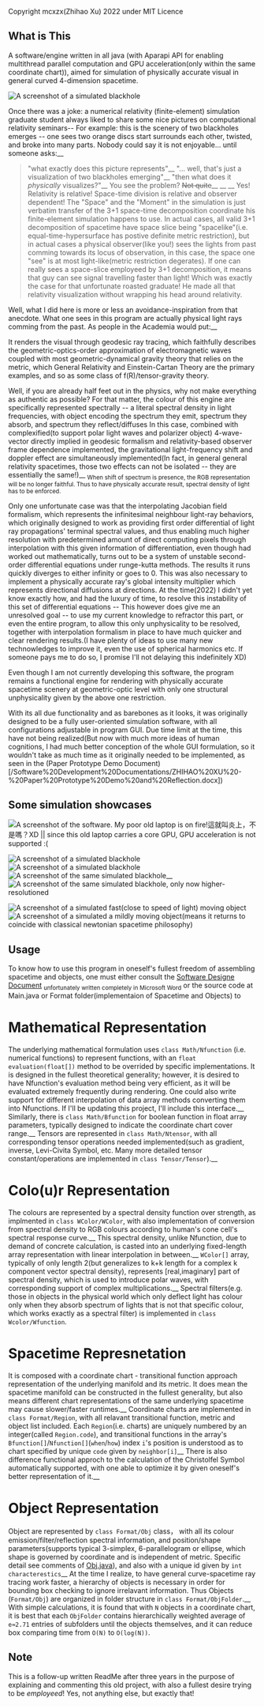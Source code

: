 Copyright mcxzx(Zhihao Xu) 2022 under MIT Licence

## What is This
A software/engine written in all java (with Aparapi API for enabling multithread parallel computation and GPU acceleration(only within the same coordinate chart)), 
aimed for simulation of physically accurate visual in general curved 4-dimension spacetime.


![A screenshot of a simulated blackhole](/assets/SoftwareScreenshot%20(1).png)


Once there was a joke: a numerical relativity (finite-element) simulation graduate student always liked to share some nice pictures on computational relativity seminars--
 For example: this is the scenery of two blackholes emerges -- one sees two orange discs start surrounds each other, twisted, and broke into many parts.
 Nobody could say it is not enjoyable... until someone asks:__
 > "what exactly does this picture represents"__
 > "... well, that's just a visualization of two blackholes emerging"__
 > "then what does it _physically_ visualizes?"__
 You see the problem? ~~Not quite~~__
__
__
Yes! Relativity is relative! Space-time division is relative and observer dependent! The "Space" and the "Moment" in the simulation is just verbatim transfer of the 3+1 space-time decomposition coordinate his finite-element simulation happens to use.
 In actual cases, all valid 3+1 decomposition of spacetime have space slice being "spacelike"(i.e. equal-time-hypersurface has postive definite metric restriction), but in actual cases a physical observer(like you!) sees the lights from past comming towards its locus of observation, in this case, the space one "see" is at most light-like(metric restriction degerates).
 If one can really sees a space-slice employeed by 3+1 decomposition, it means that guy can see signal travelling faster than light! Which was exactly the case for that unfortunate roasted graduate!
 He made all that relativity visualization without wrapping his head around relativity.



Well, what I did here is more or less an avoidance-inspiration from that anecdote. What one sees in this program are actually physical light rays comming from the past. As people in the Academia would put:__

It renders the visual through geodesic ray tracing, which faithfully describes the geometric-optics-order approximation of electromagnetic waves coupled with most geometric-dynamical gravity theory that relies on the metric,
which General Relativity and Einstein-Cartan Theory are the primary examples, and so as some class of f(R)/tensor-gravity theory.


Well, if you are already half feet out in the physics, why not make everything as authentic as possible? For that matter, the colour of this engine are specifically represented spectrally -- a literal spectral density in light frequencies, with object encoding the spectrum they emit, spectrum they absorb, and spectrum they reflect/diffuses
In this case, combined with complexified(to support polar light waves and polarizer object) 4-wave-vector directly implied in geodesic formalism and relativity-based observer frame dependence implemented, the gravitational light-frequency shift and doppler effect are simultaneously implemented(In fact, in general general relativity spacetimes, those two effects can not be isolated -- they are essentially the same!)__
<sub>When shift of spectrum is presence, the RGB representation will be no longer faithful. Thus to have physically accurate result, spectral density of light has to be enforced.</sub>


Only one unfortunate case was that the interpolating Jacobian field formalism, which represents the infinitesimal neighbour light-ray behaviors, which originally designed to work as providing first order differential of light ray propagations' terminal spectral values, and thus enabling much higher resolution with predetermined amount of direct computing pixels through interpolation with this given information of differentiation, even though had worked out mathematically, turns out to be a system of unstable second-order differential equations under runge-kutta methods. The results it runs quickly diverges to either infinity or goes to 0.
This was also necessary to implement a physically accurate ray's global intensity multiplier which represents directional diffusions at directions. At the time(2022) I didn't yet know exactly how, and had the luxury of time, to resolve this instability of this set of differential equations -- This however does give me an unresolved goal -- to use my current knowledge to refractor this part, or even the entire program, to allow this only unphysicality to be resolved, together with interpolation formalism in place to have much quicker and clear rendering results.(I have plenty of ideas to use many new technowledges to improve it, even the use of spherical harmonics etc. If someone pays me to do so, I promise I'll not delaying this indefinitely XD)


Even though I am not currently developing this software, the program remains a functional engine for rendering with physically accurate spacetime scenery at geometric-optic level with only one structural unphysicality given by the above one restriction.


With its all due functionality and as barebones as it looks, it was originally designed to be a fully user-oriented simulation software, with all configurations adjustable in program GUI. Due time limit at the time, this have not being realized(But now with much more ideas of human cognitions, I had much better conception of the whole GUI formulation, so it wouldn't take as much time as it originally needed to be implemented, as seen in the (Paper Prototype Demo Document)[/Software%20Development%20Documentations/ZHIHAO%20XU%20-%20Paper%20Prototype%20Demo%20and%20Reflection.docx])

## Some simulation showcases
![A screenshot of the software. My poor old laptop is on fire!<sub>這就叫炎上，不是嗎？XD || since this old laptop carries a core GPU, GPU acceleration is not supported :( </sub>](/assets/SoftwareScreenshot%20(8).png)


![A screenshot of a simulated blackhole](/assets/SoftwareScreenshot%20(2).png)
![A screenshot of a simulated blackhole](/assets/SoftwareScreenshot%20(3).png)
![A screenshot of the same simulated blackhole](/assets/SoftwareScreenshot%20(4).png)__
![A screenshot of the same simulated blackhole, only now higher-resolutioned](/assets/SoftwareScreenshot%20(5).png)


![A screenshot of a simulated fast(close to speed of light) moving object](/assets/SoftwareScreenshot%20(6).png)
![A screenshot of a simulated a mildly moving object(means it returns to coincide with classical newtonian spacetime philosophy)](/assets/SoftwareScreenshot%20(7).png)




## Usage

To know how to use this program in oneself's fullest freedom of assembling spacetime and objects, one must either consult the [Software Designe Document](/Software%20Development%20Documentations/GRV%20project%20-%20Software%20Design%20Document.docx) <sub>unfortunately written completely in Microsoft Word</sub> or the source code at Main.java or Format folder(implementaion of Spacetime and Objects) to 

# Mathematical Representation
The underlying mathematical formulation uses `class Math/Nfunction` (i.e. numerical functions) to represent functions, with an `float evaluation(float[])` method to be overrided by specific implementations. It is designed in the fullest theoretical generality; however, it is desired to have Nfunction's evaluation method being very efficient, as it will be evaluated extremely frequently during rendering. One could also write support for different interpolation of data array methods converting them into Nfunctions. If I'll be updating this project, I'll include this interface.__
Similarly, there is `class Math/Bfunction` for boolean function in float array parameters, typically designed to indicate the coordinate chart cover range.__
Tensors are represented in `class Math/Ntensor`, with all corresponding tensor operations needed implemented(such as gradient, inverse, Levi-Civita Symbol, etc. Many more detailed tensor constant/operations are implemented in `class Tensor/Tensor`).__

# Colo(u)r Representation
The colours are represented by a spectral density function over strength, as implmented in `class WColor/WColor`, with also implementation of conversion from spectral density to RGB colours according to human's cone cell's spectral response curve.__
This spectral density, unlike Nfunction, due to demand of concrete calculation, is casted into an underlying fixed-length array representation with linear interpolation in between.__
`WColor[]` array, typically of only length 2(but generalizes to k+k length for a complex k component vector spectral density), represents [real,imaginary] part of spectral density, which is used to introduce polar waves, with corresponding support of complex multiplications.__
Spectral filters(e.g. those in objects in the physical world which only deflect light has colour only when they absorb spectrum of lights that is not that specific colour, which works exactly as a spectral filter) is implemented in `class Wcolor/Wfunction`.

# Spacetime Represnetation
It is composed with a coordinate chart - transitional function approach representation of the underlying manifold and its metric. It does mean the spacetime manifold can be constructed in the fullest generality, but also means different chart representations of the same underlying spacetime may cause slower/faster runtimes.__
Coordinate charts are implemented in `class Format/Region`, with all relavant transitional function, metric and object list included. Each `Region`(i.e. charts) are uniquely numbered by an integer(called `Region.code`), and transitional functions in the array's `Bfunction[]`/`Nfunction[]`(`when`/`how`) index `i`'s position is understood as to chart specified by unique `code` given by `neighbor[i]`__
There is also difference functional approch to the calculation of the Christolfel Symbol automatically supported, with one able to optimize it by given oneself's better representation of it.__

# Object Representation
Object are represented by `class Format/Obj` class， with all its colour emission/filter/reflection spectral information, and position/shape parameters(supports typical 3-simplex, 6-parallelogram or ellipse, which shape is governed by coordinate and is independent of metric. Specific detail see comments of [Obj.java](/src/main/java/Format/Obj.java)), and also with a unique id given by `int characterestics`__
At the time I realize, to have general curve-spacetime ray tracing work faster, a hierarchy of objects is necessary in order for bounding box checking to ignore irrelavant information. Thus Objects (`Format/Obj`) are organized in folder structure in `class Format/ObjFolder`.__
With simple calculations, it is found that with `N` objects in a coordinate chart, it is best that each `ObjFolder` contains hierarchically weighted average of `e≈2.71` entries of subfolders until the objects themselves, and it can reduce box comparing time from `O(N)` to `O(log(N))`.



## Note
This is a follow-up written ReadMe after three years in the purpose of explaining and commenting this old project, with also a fullest desire trying to be _employeed_! Yes, not anything else, but exactly that!





